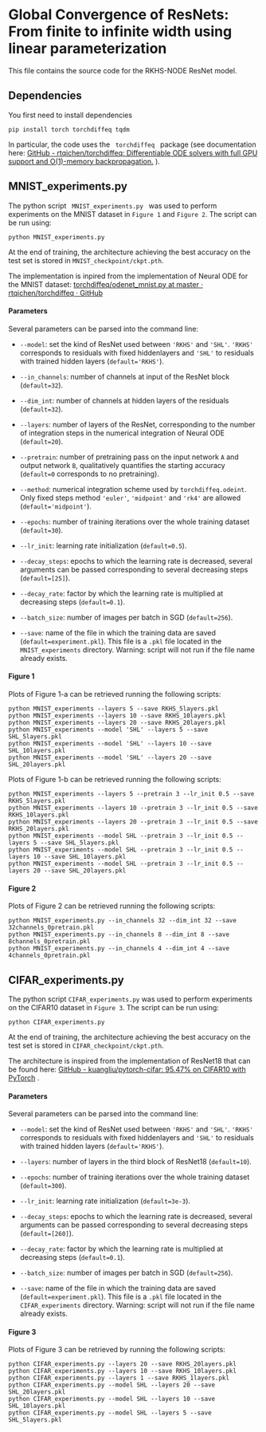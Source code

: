 # Global Convergence of ResNets: From finite to infinite width using linear parameterization

This file contains the source code for the RKHS-NODE ResNet model.

## Dependencies

You first need to install dependencies

```
pip install torch torchdiffeq tqdm
```

In particular, the code uses the <code> torchdiffeq </code> package (see documentation here: [GitHub - rtqichen/torchdiffeq: Differentiable ODE solvers with full GPU support and O(1)-memory backpropagation.](https://github.com/rtqichen/torchdiffeq) ).

## MNIST_experiments.py

The python script <code> MNIST_experiments.py </code> was used to perform experiments on the MNIST dataset in `Figure 1` and `Figure 2`.  The script can be run using:

```
python MNIST_experiments.py
```

At the end of training, the architecture achieving the best accuracy on the test set is stored in `MNIST_checkpoint/ckpt.pth`.

The implementation is inpired from the implementation of Neural ODE for the MNIST dataset: [torchdiffeq/odenet_mnist.py at master · rtqichen/torchdiffeq · GitHub](https://github.com/rtqichen/torchdiffeq/blob/master/examples/odenet_mnist.py) 

#### Parameters

Several parameters can be parsed into the command line:

- `--model`: set the kind of ResNet used between `'RKHS'` and `'SHL'`. `'RKHS'` corresponds to residuals with fixed hiddenlayers and `'SHL'` to residuals with trained hidden layers (`default='RKHS'`).

- `--in_channels`:  number of channels at input of the ResNet block (`default=32`).

- `--dim_int`: number of channels at hidden layers of the residuals (`default=32`).

- `--layers`: number of layers of the ResNet, corresponding to the number of integration steps in the numerical integration of Neural ODE (`default=20`).

- `--pretrain`: number of pretraining pass on the input network $\mathtt{A}$ and output network $\mathtt{B}$, qualitatively quantifies the starting accuracy (`default=0` corresponds to no pretraining).

- `--method`: numerical integration scheme used by `torchdiffeq.odeint`. Only fixed steps method `'euler'`, `'midpoint'` and `'rk4'` are allowed (`default='midpoint'`).

- `--epochs`: number of training iterations over the whole training dataset (`default=30`).

- `--lr_init`: learning rate initialization (`default=0.5`).

- `--decay_steps`: epochs to which the learning rate is decreased, several arguments can be passed corresponding to several decreasing steps (`default=[25]`).

- `--decay_rate`: factor by which the learning rate is multiplied at decreasing steps (`default=0.1`).

- `--batch_size`: number of images per batch in SGD (`default=256`).

- `--save`: name of the file in which the training data are saved (`default=experiment.pkl`). This file is a `.pkl` file located in the `MNIST_experiments` directory. Warning: script will not run if the file name already exists.

#### Figure 1

  Plots of Figure 1-a can be retrieved running the following scripts:

```
python MNIST_experiments --layers 5 --save RKHS_5layers.pkl
python MNIST_experiments --layers 10 --save RKHS_10layers.pkl
python MNIST_experiments --layers 20 --save RKHS_20layers.pkl
python MNIST_experiments --model 'SHL' --layers 5 --save SHL_5layers.pkl
python MNIST_experiments --model 'SHL' --layers 10 --save SHL_10layers.pkl
python MNIST_experiments --model 'SHL' --layers 20 --save SHL_20layers.pkl
```

  Plots of Figure 1-b can be retrieved running the following scripts:

```
python MNIST_experiments --layers 5 --pretrain 3 --lr_init 0.5 --save RKHS_5layers.pkl
python MNIST_experiments --layers 10 --pretrain 3 --lr_init 0.5 --save RKHS_10layers.pkl
python MNIST_experiments --layers 20 --pretrain 3 --lr_init 0.5 --save RKHS_20layers.pkl
python MNIST_experiments --model SHL --pretrain 3 --lr_init 0.5 --layers 5 --save SHL_5layers.pkl
python MNIST_experiments --model SHL --pretrain 3 --lr_init 0.5 --layers 10 --save SHL_10layers.pkl
python MNIST_experiments --model SHL --pretrain 3 --lr_init 0.5 --layers 20 --save SHL_20layers.pkl
```

#### Figure 2

Plots of Figure 2 can be retrieved running the following scripts:

```
python MNIST_experiments.py --in_channels 32 --dim_int 32 --save 32channels_0pretrain.pkl
python MNIST_experiments.py --in_channels 8 --dim_int 8 --save 8channels_0pretrain.pkl
python MNIST_experiments.py --in_channels 4 --dim_int 4 --save 4channels_0pretrain.pkl
```

## CIFAR_experiments.py

The python script `CIFAR_experiments.py` was used to perform experiments on the CIFAR10 dataset in `Figure 3`. The script can be run using:

```
python CIFAR_experiments.py
```

At the end of training, the architecture achieving the best accuracy on the test set is stored in `CIFAR_checkpoint/ckpt.pth`.

The architecture is inspired from the implementation of ResNet18 that can be found here: [GitHub - kuangliu/pytorch-cifar: 95.47% on CIFAR10 with PyTorch](https://github.com/kuangliu/pytorch-cifar) .

#### Parameters

Several parameters can be parsed into the command line:

- `--model`: set the kind of ResNet used between `'RKHS'` and `'SHL'`. `'RKHS'` corresponds to residuals with fixed hiddenlayers and `'SHL'` to residuals with trained hidden layers (`default='RKHS'`).

- `--layers`: number of layers in the third block of  ResNet18 (`default=10`).

- `--epochs`: number of training iterations over the whole training dataset (`default=300`).

- `--lr_init`: learning rate initialization (`default=3e-3`).

- `--decay_steps`: epochs to which the learning rate is decreased, several arguments can be passed corresponding to several decreasing steps (`default=[260]`).

- `--decay_rate`: factor by which the learning rate is multiplied at decreasing steps (`default=0.1`).

- `--batch_size`: number of images per batch in SGD (`default=256`).

- `--save`: name of the file in which the training data are saved (`default=experiment.pkl`). This file is a `.pkl` file located in the `CIFAR_experiments` directory. Warning: script will not run if the file name already exists.

#### Figure 3

Plots of Figure 3 can be retrieved by running the following scripts:

```
python CIFAR_experiments.py --layers 20 --save RKHS_20layers.pkl
python CIFAR_experiments.py --layers 10 --save RKHS_10layers.pkl
python CIFAR_experiments.py --layers 1 --save RKHS_1layers.pkl
python CIFAR_experiments.py --model SHL --layers 20 --save SHL_20layers.pkl
python CIFAR_experiments.py --model SHL --layers 10 --save SHL_10layers.pkl
python CIFAR_experiments.py --model SHL --layers 5 --save SHL_5layers.pkl
```
